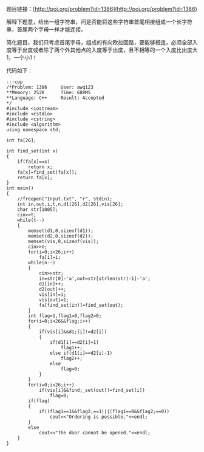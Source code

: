 <!--
.. title: POJ 1386 Play on Words C++版
.. slug: poj-1386
.. date: 2013-04-07T08:52:01+08:00
.. tags:
.. link:
.. description:
.. type: text
-->

题目链接：[http://poj.org/problem?id=1386](http://poj.org/problem?id=1386)


解释下题意，给出一组字符串，问是否能将这些字符串首尾相接组成一个长字符串，首尾两个字母一样才能连接。

简化题目，我们只考虑首尾字母，组成的有向欧拉回路，要能够相连，必须全部入度等于出度或者除了两个外其他点的入度等于出度，且不相等的一个入度比出度大1，一个小1！

代码如下：

	:::cpp
	/*Problem: 1386		User: awq123
	**Memory: 252K		Time: 688MS
	**Language: C++		Result: Accepted
	*/
	#include <iostream>
	#include <cstdio>
	#include <cstring>
	#include <algorithm>
	using namespace std;

	int fa[26];

	int find_set(int x)
	{
		if(fa[x]==x)
			return x;
		fa[x]=find_set(fa[x]);
		return fa[x];
	}
	int main()
	{
		//freopen("Input.txt", "r", stdin);
		int in,out,i,t,n,d1[26],d2[26],vis[26];
		char str[1005];
		cin>>t;
		while(t--)
		{
			memset(d1,0,sizeof(d1));
			memset(d2,0,sizeof(d2));
			memset(vis,0,sizeof(vis));
			cin>>n;
			for(i=0;i<26;i++)
				fa[i]=i;
			while(n--)
			{
				cin>>str;
				in=str[0]-'a',out=str[strlen(str)-1]-'a';
				d1[in]++;
				d2[out]++;
				vis[in]=1;
				vis[out]=1;
				fa[find_set(in)]=find_set(out);
			}
			int flag=1,flag1=0,flag2=0;
			for(i=0;i<26&&flag;i++)
			{
				if(vis[i]&&d1;[i]!=d2[i])
				{
					if(d1[i]==d2[i]+1)
						flag1++;
					else if(d1[i]==d2[i]-1)
						flag2++;
					else
						flag=0;
				}
			}
			for(i=0;i<26;i++)
				if(vis[i]&&find;_set(out)!=find_set(i))
					flag=0;
			if(flag)
			{
				if((flag1==1&&flag2;==1)||(flag1==0&&flag2;==0))
					cout<<"Ordering is possible."<<endl;
			}
			else
				cout<<"The door cannot be opened."<<endl;
		}
	}
